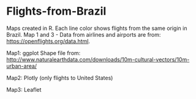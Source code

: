 # Flights-from-Brazil
Maps created in R. Each line color shows flights from the same origin in Brazil.
Map 1 and 3 - Data from airlines and airports are from: https://openflights.org/data.html.

Map1: ggplot
Shape file from: http://www.naturalearthdata.com/downloads/10m-cultural-vectors/10m-urban-area/

Map2: Plotly (only flights to United States)

Map3: Leaflet

